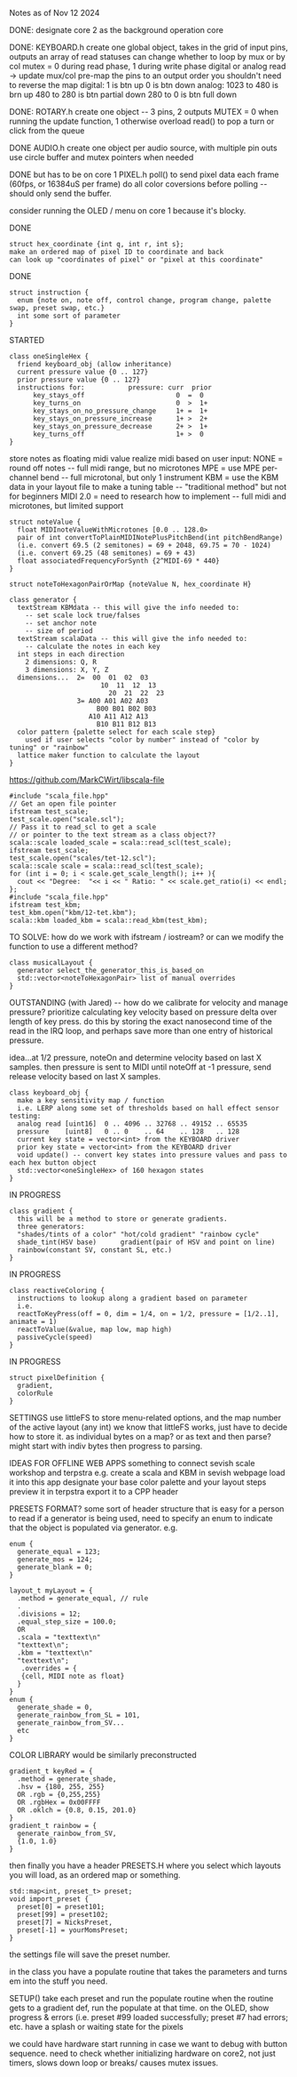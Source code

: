 Notes as of Nov 12 2024

DONE:
designate core 2 as the background operation core

DONE: KEYBOARD.h
create one global object, takes in the grid of input pins, outputs an array of read statuses
can change whether to loop by mux or by col
mutex = 0 during read phase, 1 during write phase
digital or analog read -> update mux/col
pre-map the pins to an output order
you shouldn't need to reverse the map
digital: 1 is btn up 0 is btn down
analog: 1023 to 480 is brn up
480 to 280 is btn partial down
280 to 0 is btn full down


DONE: ROTARY.h
create one object -- 3 pins, 2 outputs
MUTEX = 0 when running the update function, 1 otherwise
overload read() to pop a turn or click from the queue

DONE AUDIO.h
create one object per audio source, with multiple pin outs
use circle buffer and mutex pointers when needed

DONE but has to be on core 1
PIXEL.h
poll() to send pixel data each frame (60fps, or 16384uS per frame)
do all color coversions before polling -- should only send the buffer.

consider running the OLED / menu on core 1 because it's blocky.

DONE
```
struct hex_coordinate {int q, int r, int s};
make an ordered map of pixel ID to coordinate and back
can look up "coordinates of pixel" or "pixel at this coordinate"
```
DONE
```
struct instruction {
  enum {note on, note off, control change, program change, palette swap, preset swap, etc.}
  int some sort of parameter
}
```
STARTED
```
class oneSingleHex {
  friend keyboard_obj (allow inheritance)
  current pressure value {0 .. 127}
  prior pressure value {0 .. 127}
  instructions for:           pressure: curr  prior
      key_stays_off                       0  =  0
      key_turns_on                        0  >  1+
      key_stays_on_no_pressure_change     1+ =  1+
      key_stays_on_pressure_increase      1+ >  2+
      key_stays_on_pressure_decrease      2+ >  1+
      key_turns_off                       1+ >  0
}
```
store notes as floating midi value
realize midi based on user input:
NONE = round off notes -- full midi range, but no microtones
MPE = use MPE per-channel bend -- full microtonal, but only 1 instrument
KBM = use the KBM data in your layout file to make a tuning table -- "traditional method" but not for beginners
MIDI 2.0 = need to research how to implement -- full midi and microtones, but limited support
```
struct noteValue {
  float MIDInoteValueWithMicrotones [0.0 .. 128.0>
  pair of int convertToPlainMIDINotePlusPitchBend(int pitchBendRange)
  (i.e. convert 69.5 (2 semitones) = 69 + 2048, 69.75 = 70 - 1024)
  (i.e. convert 69.25 (48 semitones) = 69 + 43)
  float associatedFrequencyForSynth {2^MIDI-69 * 440}
}
```

```  
struct noteToHexagonPairOrMap {noteValue N, hex_coordinate H}
```

```
class generator {
  textStream KBMdata -- this will give the info needed to:
    -- set scale lock true/falses
    -- set anchor note
    -- size of period
  textStream scalaData -- this will give the info needed to:
    -- calculate the notes in each key
  int steps in each direction
    2 dimensions: Q, R
    3 dimensions: X, Y, Z
  dimensions...  2=  00  01  02  03
                       10  11  12  13
                         20  21  22  23
                 3= A00 A01 A02 A03
                      B00 B01 B02 B03
                    A10 A11 A12 A13
                      B10 B11 B12 B13
  color pattern {palette select for each scale step}
    used if user selects "color by number" instead of "color by tuning" or "rainbow"
  lattice maker function to calculate the layout
}
```
https://github.com/MarkCWirt/libscala-file
```
#include "scala_file.hpp"
// Get an open file pointer
ifstream test_scale;
test_scale.open("scale.scl");
// Pass it to read_scl to get a scale
// or pointer to the text stream as a class object??
scala::scale loaded_scale = scala::read_scl(test_scale);
ifstream test_scale;
test_scale.open("scales/tet-12.scl");
scala::scale scale = scala::read_scl(test_scale);
for (int i = 0; i < scale.get_scale_length(); i++ ){
  cout << "Degree:  "<< i << " Ratio: " << scale.get_ratio(i) << endl;
};
#include "scala_file.hpp"
ifstream test_kbm;
test_kbm.open("kbm/12-tet.kbm");
scala::kbm loaded_kbm = scala::read_kbm(test_kbm);
```
TO SOLVE:
how do we work with ifstream / iostream?
or can we modify the function to use a different method?
```
class musicalLayout {
  generator select_the_generator_this_is_based_on
  std::vector<noteToHexagonPair> list of manual overrides
}
```
OUTSTANDING (with Jared) -- how do we calibrate for velocity and manage pressure?
prioritize calculating key velocity based on pressure delta over length of key press. do this by storing the exact nanosecond time of the read in the IRQ loop, and perhaps save more than one entry of historical pressure.

idea...at 1/2 pressure, noteOn and determine velocity based on last X samples. then pressure is sent to MIDI until noteOff at -1 pressure, send release velocity based on last X samples.
```
class keyboard_obj {
  make a key sensitivity map / function
  i.e. LERP along some set of thresholds based on hall effect sensor testing:
  analog read [uint16]  0 .. 4096 .. 32768 .. 49152 .. 65535 
  pressure    [uint8]   0 .. 0    .. 64    .. 128   .. 128
  current key state = vector<int> from the KEYBOARD driver
  prior key state = vector<int> from the KEYBOARD driver
  void update() -- convert key states into pressure values and pass to each hex button object
  std::vector<oneSingleHex> of 160 hexagon states
}
```
IN PROGRESS
```
class gradient {
  this will be a method to store or generate gradients.
  three generators:
  "shades/tints of a color" "hot/cold gradient" "rainbow cycle"
  shade_tint(HSV base)      gradient(pair of HSV and point on line)
  rainbow(constant SV, constant SL, etc.)
}
```
IN PROGRESS
```
class reactiveColoring {
  instructions to lookup along a gradient based on parameter
  i.e.
  reactToKeyPress(off = 0, dim = 1/4, on = 1/2, pressure = [1/2..1], animate = 1)
  reactToValue(&value, map low, map high)
  passiveCycle(speed)
}
```
IN PROGRESS
```
struct pixelDefinition {
  gradient,
  colorRule
}
```
SETTINGS
use littleFS to store menu-related options, and the map number of the active layout (any int)
we know that littleFS works, just have to decide how to store it. as individual bytes on a map? or as text and then parse?
might start with indiv bytes then progress to parsing.

IDEAS FOR OFFLINE WEB APPS
something to connect sevish scale workshop and terpstra
e.g. create a scala and KBM in sevish webpage
load it into this app
designate your base color palette and your layout steps
preview it in terpstra
export it to a CPP header

PRESETS FORMAT?
some sort of header structure that is easy for a person to read
if a generator is being used,
need to specify an enum to indicate that the object is populated via generator. e.g.
```
enum {
  generate_equal = 123;
  generate_mos = 124;
  generate_blank = 0;
}

layout_t myLayout = {
  .method = generate_equal, // rule
  .
  .divisions = 12;
  .equal_step_size = 100.0;
  OR 
  .scala = "texttext\n"
  "texttext\n";
  .kbm = "texttext\n"
  "texttext\n";
   .overrides = {
   {cell, MIDI note as float}
  }
}
enum {
  generate_shade = 0,
  generate_rainbow_from_SL = 101,
  generate_rainbow_from_SV...
  etc
}
```
COLOR LIBRARY would be similarly preconstructed
```
gradient_t keyRed = {
  .method = generate_shade,
  .hsv = {180, 255, 255}
  OR .rgb = {0,255,255}
  OR .rgbHex = 0x00FFFF
  OR .oklch = {0.8, 0.15, 201.0}
}
gradient_t rainbow = {
  generate_rainbow_from_SV,
  {1.0, 1.0}
}
```
then finally you have a header PRESETS.H where you select which layouts you will load, as an ordered map or something.
```
std::map<int, preset_t> preset;
void import_preset {
  preset[0] = preset101;
  preset[99] = preset102;
  preset[7] = NicksPreset,
  preset[-1] = yourMomsPreset;
}
```
the settings file will save the preset number.

in the class you have a populate routine that takes the parameters and turns em into the stuff you need.

SETUP()
take each preset and run the populate routine
when the routine gets to a gradient def, run the populate at that time.
on the OLED, show progress & errors (i.e. preset #99 loaded successfully; preset #7 had errors; etc.
have a splash or waiting state for the pixels

we could have hardware start running in case we want to debug with button sequence.
need to check whether initializing hardware on core2, not just timers, slows down loop or breaks/ causes mutex issues.  
